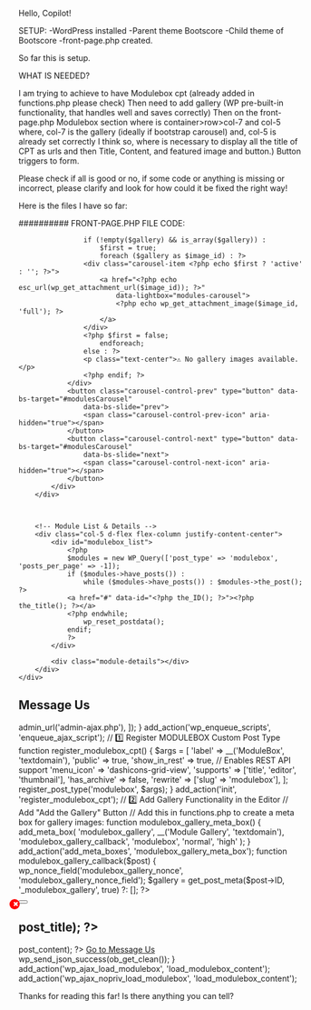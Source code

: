 Hello, Copilot!

SETUP:
-WordPress installed
-Parent theme Bootscore
-Child theme of Bootscore
-front-page.php created.

So far this is setup.

WHAT IS NEEDED?

I am trying to achieve to have Modulebox cpt (already added in functions.php please check)
Then need to add gallery (WP pre-built-in functionality, that handles well and saves correctly)
Then on the front-page.php Modulebox section where is container>row>col-7 and col-5
where, col-7 is the gallery (ideally if bootstrap carousel) and, col-5 is already set correctly I think so, where is necessary to display all the title of CPT as urls and then Title, Content, and featured image and button.)
Button triggers to form.


Please check if all is good or no, if some code or anything is missing or incorrect, please clarify and look for how could it be fixed the right way!


Here is the files I have so far:

########## FRONT-PAGE.PHP FILE CODE:
<?php
get_header(); ?>

<div class="container-fluid h-100">
    <div class="row h-100">
        <!-- Gallery Section (Left) -->
        <div class="col-7 d-flex justify-content-center align-items-center">
            <div id="modulesCarousel" class="carousel slide" data-bs-ride="carousel">
                <div class="carousel-inner">
                    <?php
                    $gallery = get_post_meta(get_the_ID(), '_modulebox_gallery', true);
                    $gallery = maybe_unserialize($gallery); // ✅ Ensure correct format

                    if (!empty($gallery) && is_array($gallery)) :
                        $first = true;
                        foreach ($gallery as $image_id) : ?>
                    <div class="carousel-item <?php echo $first ? 'active' : ''; ?>">
                        <a href="<?php echo esc_url(wp_get_attachment_url($image_id)); ?>"
                            data-lightbox="modules-carousel">
                            <?php echo wp_get_attachment_image($image_id, 'full'); ?>
                        </a>
                    </div>
                    <?php $first = false;
                        endforeach;
                    else : ?>
                    <p class="text-center">⚠ No gallery images available.</p>
                    <?php endif; ?>
                </div>
                <button class="carousel-control-prev" type="button" data-bs-target="#modulesCarousel"
                    data-bs-slide="prev">
                    <span class="carousel-control-prev-icon" aria-hidden="true"></span>
                </button>
                <button class="carousel-control-next" type="button" data-bs-target="#modulesCarousel"
                    data-bs-slide="next">
                    <span class="carousel-control-next-icon" aria-hidden="true"></span>
                </button>
            </div>
        </div>



        <!-- Module List & Details -->
        <div class="col-5 d-flex flex-column justify-content-center">
            <div id="modulebox_list">
                <?php
                $modules = new WP_Query(['post_type' => 'modulebox', 'posts_per_page' => -1]);
                if ($modules->have_posts()) :
                    while ($modules->have_posts()) : $modules->the_post(); ?>
                <a href="#" data-id="<?php the_ID(); ?>"><?php the_title(); ?></a>
                <?php endwhile;
                    wp_reset_postdata();
                endif;
                ?>
            </div>

            <div class="module-details"></div>
        </div>
    </div>
</div>

<script>
jQuery(document).ready(function($) {
    $("#modulebox_list").on("click", "a", function(e) {
        e.preventDefault();
        let moduleID = $(this).data("id");

        $.ajax({
            url: ajax_object.ajaxurl,
            type: "POST",
            data: {
                action: "load_modulebox",
                module_id: moduleID
            },
            success: function(response) {
                if (response.success) {
                    $(".module-details").html(response.data);
                }
            }
        });
    });
});
</script>


<div class="container text-center py-4">
    <h2 class="display-5">Message Us</h2>
    <div class="d-flex justify-content-center">
        <div id="message-us">
            <?php echo do_shortcode('[contact-form-7 id="235e694" title="message-us"]'); ?>
        </div>
    </div>
</div>

<?php
get_footer();


########## FUNCTIONS.PHP FILE CODE:
<?php

/**
 * @package Bootscore Child
 *
 * @version 6.0.0
 */


// Exit if accessed directly
defined('ABSPATH') || exit;


/**
 * Enqueue scripts and styles
 */
add_action('wp_enqueue_scripts', 'bootscore_child_enqueue_styles');
function bootscore_child_enqueue_styles()
{

  // Compiled main.css
  $modified_bootscoreChildCss = date('YmdHi', filemtime(get_stylesheet_directory() . '/assets/css/main.css'));
  wp_enqueue_style('main', get_stylesheet_directory_uri() . '/assets/css/main.css', array('parent-style'), $modified_bootscoreChildCss);

  // style.css
  wp_enqueue_style('parent-style', get_template_directory_uri() . '/style.css');

  // custom.js
  // Get modification time. Enqueue file with modification date to prevent browser from loading cached scripts when file content changes. 
  $modificated_CustomJS = date('YmdHi', filemtime(get_stylesheet_directory() . '/assets/js/custom.js'));
  wp_enqueue_script('custom-js', get_stylesheet_directory_uri() . '/assets/js/custom.js', array('jquery'), $modificated_CustomJS, false, true);
}

function enqueue_ajax_script()
{
  wp_enqueue_script('modulebox-ajax', get_stylesheet_directory_uri() . '/js/modulebox-ajax.js', ['jquery'], null, true);

  wp_localize_script('modulebox-ajax', 'ajax_object', [
    'ajaxurl' => admin_url('admin-ajax.php'),
  ]);
}
add_action('wp_enqueue_scripts', 'enqueue_ajax_script');




// 1️⃣ Register MODULEBOX Custom Post Type
function register_modulebox_cpt()
{
  $args = [
    'label'         => __('ModuleBox', 'textdomain'),
    'public'        => true,
    'show_in_rest'  => true, // Enables REST API support
    'menu_icon'     => 'dashicons-grid-view',
    'supports'      => ['title', 'editor', 'thumbnail'],
    'has_archive'   => false,
    'rewrite'       => ['slug' => 'modulebox'],
  ];
  register_post_type('modulebox', $args);
}
add_action('init', 'register_modulebox_cpt');



// 2️⃣ Add Gallery Functionality in the Editor
// Add "Add the Gallery" Button
// Add this in functions.php to create a meta box for gallery images:
function modulebox_gallery_meta_box()
{
  add_meta_box(
    'modulebox_gallery',
    __('Module Gallery', 'textdomain'),
    'modulebox_gallery_callback',
    'modulebox',
    'normal',
    'high'
  );
}
add_action('add_meta_boxes', 'modulebox_gallery_meta_box');

function modulebox_gallery_callback($post)
{
  wp_nonce_field('modulebox_gallery_nonce', 'modulebox_gallery_nonce_field');
  $gallery = get_post_meta($post->ID, '_modulebox_gallery', true) ?: [];
?>
<div id="modulebox-gallery-container">
    <?php foreach ($gallery as $image_id) : ?>
    <div class="gallery-image">
        <?php echo wp_get_attachment_image($image_id, 'thumbnail'); ?>
        <input type="hidden" name="modulebox_gallery[]" value="<?php echo esc_attr($image_id); ?>">
        <button class="remove-image">✖</button>
    </div>
    <?php endforeach; ?>
</div>
<button id="add-gallery-images" class="button"><?php _e('Add the Gallery', 'textdomain'); ?></button>

<script>
jQuery(document).ready(function($) {
    let frame;
    $('#add-gallery-images').on('click', function(e) {
        e.preventDefault();
        if (frame) frame.open();
        frame = wp.media({
            title: '<?php _e('Select Images', 'textdomain'); ?>',
            multiple: true,
            library: {
                type: 'image'
            }
        }).on('select', function() {
            let images = frame.state().get('selection').toJSON();
            images.forEach(image => {
                $('#modulebox-gallery-container').append(`
                        <div class="gallery-image">
                            <img src="${image.sizes.thumbnail.url}" />
                            <input type="hidden" name="modulebox_gallery[]" value="${image.id}">
                            <button class="remove-image">✖</button>
                        </div>
                    `);
            });
        }).open();
    });

    $(document).on('click', '.remove-image', function(e) {
        e.preventDefault();
        $(this).closest('.gallery-image').remove();
    });
});
</script>

<style>
.gallery-image {
    display: inline-block;
    margin: 5px;
    position: relative;
}

.remove-image {
    position: absolute;
    top: 3px;
    right: 3px;
    background: red;
    color: white;
    border: none;
    cursor: pointer;
    font-size: 12px;
    width: 18px;
    height: 18px;
    border-radius: 50%;
}
</style>
<?php
}

function save_modulebox_gallery($post_id)
{
  if (!isset($_POST['modulebox_gallery_nonce_field']) || !wp_verify_nonce($_POST['modulebox_gallery_nonce_field'], 'modulebox_gallery_nonce')) return;
  if (defined('DOING_AUTOSAVE') && DOING_AUTOSAVE) return;
  if (!current_user_can('edit_post', $post_id)) return;

  update_post_meta($post_id, '_modulebox_gallery', isset($_POST['modulebox_gallery']) ? array_map('intval', $_POST['modulebox_gallery']) : []);
}
add_action('save_post', 'save_modulebox_gallery');

// 3️⃣  add front-page.php 

// 4️⃣ AJAX Handler for Content Update
function load_modulebox_content()
{
  if (!isset($_POST['module_id']) || !is_numeric($_POST['module_id'])) {
    wp_send_json_error('Invalid request.');
  }

  $post_id = intval($_POST['module_id']);
  $post = get_post($post_id);

  if (!$post) {
    wp_send_json_error('Module not found.');
  }

  ob_start();
?>
<h2><?php echo esc_html($post->post_title); ?></h2>
<?php echo apply_filters('the_content', $post->post_content); ?>
<?php if (has_post_thumbnail($post_id)) : ?>
<a href="<?php echo esc_url(wp_get_attachment_url(get_post_thumbnail_id($post_id))); ?>" data-lightbox="featured-image">
    <?php echo get_the_post_thumbnail($post_id, 'full'); ?>
</a>
<?php endif; ?>
<a href="#message-us" class="btn btn-dark mt-3" data-title="<?php echo esc_attr($post->post_title); ?>">Go to Message
    Us</a>
<?php

  wp_send_json_success(ob_get_clean());
}
add_action('wp_ajax_load_modulebox', 'load_modulebox_content');
add_action('wp_ajax_nopriv_load_modulebox', 'load_modulebox_content');



Thanks for reading this far! Is there anything you can tell?
